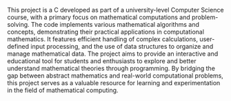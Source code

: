 This project is a C developed as part of a university-level Computer Science course, with a primary focus on mathematical computations and problem-solving. The code implements various mathematical algorithms and concepts, demonstrating their practical applications in computational mathematics. It features efficient handling of complex calculations, user-defined input processing, and the use of data structures to organize and manage mathematical data. The project aims to provide an interactive and educational tool for students and enthusiasts to explore and better understand mathematical theories through programming. By bridging the gap between abstract mathematics and real-world computational problems, this project serves as a valuable resource for learning and experimentation in the field of mathematical computing.
